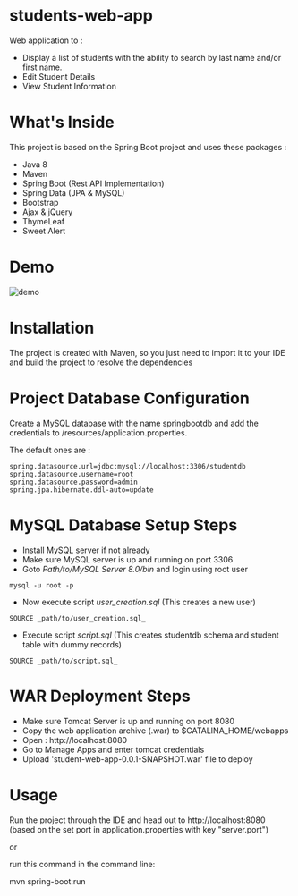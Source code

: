 # students-web-app
 Web application to :
- Display a list of students with the ability to search by last name and/or first name. 
- Edit Student Details
- View Student Information 
 
# What's Inside

This project is based on the Spring Boot project and uses these packages :

- Java 8
- Maven
- Spring Boot (Rest API Implementation)
- Spring Data (JPA & MySQL)
- Bootstrap
- Ajax & jQuery
- ThymeLeaf
- Sweet Alert

# Demo
![demo](https://youtu.be/yrWP4X-2Vgo)

# Installation
The project is created with Maven, so you just need to import it to your IDE and build the project to resolve the dependencies

# Project Database Configuration

Create a MySQL database with the name springbootdb and add the credentials to /resources/application.properties.

The default ones are :
```
spring.datasource.url=jdbc:mysql://localhost:3306/studentdb
spring.datasource.username=root
spring.datasource.password=admin
spring.jpa.hibernate.ddl-auto=update
```

# MySQL Database Setup Steps
- Install MySQL server if not already
- Make sure MySQL server is up and running on port 3306
- Goto _Path/to/MySQL Server 8.0/bin_ and login using root user
```
mysql -u root -p
```
- Now execute script _user_creation.sql_ (This creates a new user)
```
SOURCE _path/to/user_creation.sql_
```
- Execute script _script.sql_ (This creates studentdb schema and student table with dummy records)
```
SOURCE _path/to/script.sql_
```

# WAR Deployment Steps
- Make sure Tomcat Server is up and running on port 8080
- Copy the web application archive (.war) to $CATALINA_HOME/webapps
- Open : http://localhost:8080
- Go to Manage Apps and enter tomcat credentials
- Upload 'student-web-app-0.0.1-SNAPSHOT.war' file to deploy

# Usage

Run the project through the IDE and head out to http://localhost:8080 (based on the set port in application.properties with key "server.port")

or

run this command in the command line:

mvn spring-boot:run
